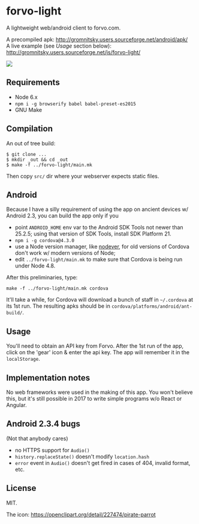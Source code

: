 # forvo-light

A lightweight web/android client to forvo.com.

A precompiled apk: http://gromnitsky.users.sourceforge.net/android/apk/ <br>
A live example (see *Usage* section below): http://gromnitsky.users.sourceforge.net/js/forvo-light/

<img src='http://ultraimg.com/images/2017/04/18/0xrM.png'>

## Requirements

* Node 6.x
* `npm i -g browserify babel babel-preset-es2015`
* GNU Make

## Compilation

An out of tree build:

~~~
$ git clone ...
$ mkdir _out && cd _out
$ make -f ../forvo-light/main.mk
~~~

Then copy `src/` dir where your webserver expects static files.

## Android

Because I have a silly requirement of using the app on ancient devices
w/ Android 2.3, you can build the app only if you

* point `ANDROID_HOME` env var to the Android SDK Tools not newer than
  25.2.5; using that version of SDK Tools, install SDK Platform 21.
* `npm i -g cordova@4.3.0`
* use a Node version manager,
  like [nodever](https://github.com/gromnitsky/nodever), for old
  versions of Cordova don't work w/ modern versions of Node;
* edit `../forvo-light/main.mk` to make sure that Cordova is being run
  under Node 4.8.

After this preliminaries, type:

	make -f ../forvo-light/main.mk cordova

It'll take a while, for Cordova will download a bunch of staff in
`~/.cordova` at its 1st run. The resulting apks should be in
`cordova/platforms/android/ant-build/`.

## Usage

You'll need to obtain an API key from Forvo. After the 1st run of the
app, click on the 'gear' icon & enter the api key. The app will
remember it in the `localStorage`.

## Implementation notes

No web frameworks were used in the making of this app. You won't
believe this, but it's still possible in 2017 to write simple programs
w/o React or Angular.

## Android 2.3.4 bugs

(Not that anybody cares)

* no HTTPS support for `Audio()`
* `history.replaceState()` doesn't modify `location.hash`
* `error` event in `Audio()` doesn't get fired in cases of 404,
  invalid format, etc.

## License

MIT.

The icon: https://openclipart.org/detail/227474/pirate-parrot

